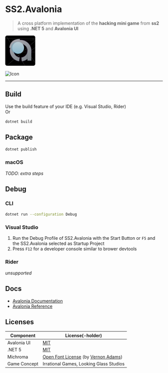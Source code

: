 # SS2.Avalonia

> A cross platform implementation of the **hacking mini game** from **ss2** using **.NET 5** and **Avalonia UI**

![Icon](Assets/Icon_96x96.png)

![Icon](Assets/Screenshots/Game.png)

---

## Build

Use the build feature of your IDE (e.g. Visual Studio, Rider)  
Or

```bash
dotnet build
```

## Package

```bash
dotnet publish
```

### macOS

*TODO: extra steps*

## Debug

### CLI

```bash
dotnet run --configuration Debug
```

### Visual Studio

1. Run the Debug Profile of SS2.Avalonia with the Start Button or `F5` and the SS2.Avalonia selected as Startup Project 
2. Press `F12` for a developer console similar to brower devtools

### Rider

*unsupported*

## Docs

* [Avalonia Documentation](https://docs.avaloniaui.net)  
* [Avalonia Reference](http://reference.avaloniaui.net/api)

## Licenses

| Component | License(-holder) |
| --- | --- |
| Avalonia UI | [MIT](https://github.com/AvaloniaUI/Avalonia/blob/master/licence.md) |
| .NET 5 | [MIT](https://github.com/dotnet/core/blob/main/LICENSE.TXT) |
| Michroma | [Open Font License](https://scripts.sil.org/cms/scripts/page.php?site_id=nrsi&id=OFL) (by [Vernon Adams](http://sansoxygen.com/))
| Game Concept | Irrational Games, Looking Glass Studios |
